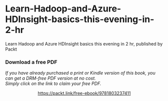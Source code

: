 # Learn-Hadoop-and-Azure-HDInsight-basics-this-evening-in-2-hr
Learn Hadoop and Azure HDInsight basics this evening in 2 hr, published by Packt
### Download a free PDF

 <i>If you have already purchased a print or Kindle version of this book, you can get a DRM-free PDF version at no cost.<br>Simply click on the link to claim your free PDF.</i>
<p align="center"> <a href="https://packt.link/free-ebook/9781803237411">https://packt.link/free-ebook/9781803237411 </a> </p>